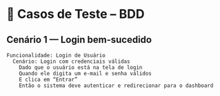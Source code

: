 # 🧩 Casos de Teste – BDD

## Cenário 1 — Login bem-sucedido
```gherkin
Funcionalidade: Login de Usuário
  Cenário: Login com credenciais válidas
    Dado que o usuário está na tela de login
    Quando ele digita um e-mail e senha válidos
    E clica em “Entrar”
    Então o sistema deve autenticar e redirecionar para o dashboard
